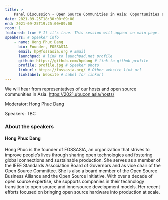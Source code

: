 ```yaml
---
title: >
    Panel Discussion - Open Source Communities in Asia: Opportunities and Challenges  
date: 2021-09-25T18:30:00+09:00
end: 2021-09-25T19:25:00+09:00
room: 1
featured: true # If it's true. This session will appear on main page.
speakers: # Speaker info
    - name: Hong Phuc Dang
      bio: Founder, FOSSASIA
      email: hp@fossasia.org # Email
      launchpad: # link to launchpad.net profile
      github: https://github.com/hpdang # link to github profile
      profile: profile.jpg # Speaker photo
      linkurl: https://fossasia.org/ # Other website link url
      linklabel: Website # Label for linkurl
---
```

We will hear from representatives of our hosts and open source communities in Asia. https://2021.ubucon.asia/hosts/

Moderator: Hong Phuc Dang

Speakers: TBC

### About the speakers
#### Hong Phuc Dang
Hong Phuc is the founder of FOSSASIA, an organization that strives to improve people’s lives through sharing open technologies and fostering global connections and sustainable production. She serves as a member of the IEEE Standards Association Board of Governors and as vice chair of the Open Source Committee. She is also a board member of the Open Source Business Alliance and the Open Source Initiative. With over a decade of open source expertise, she supports companies in their technology transition to open source and innersource development models. Her recent efforts focused on bringing open source hardware into production at scale.